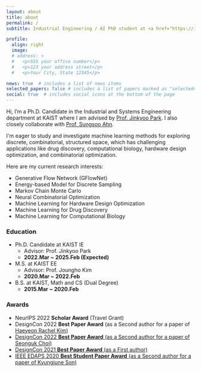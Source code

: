 ```yaml
---
layout: about
title: about
permalink: /
subtitle: Industrial Engineering / AI PhD student at <a href="https://ie.kaist.ac.kr/">KAIST</a>. <br/> deep learning • combinatorial optimization & design

profile:
  align: right
  image:
  # address: >
  #   <p>555 your office number</p>
  #   <p>123 your address street</p>
  #   <p>Your City, State 12345</p>

news: true  # includes a list of news items
selected_papers: false # includes a list of papers marked as "selected={true}"
social: true  # includes social icons at the bottom of the page
---
```



Hi, I’m a Ph.D. Candidate in the Industrial and Systems Engineering department at KAIST where I am advised by <a href="http://silab.kaist.ac.kr/our-team/">Prof. Jinkyoo Park</a>. I also closely collaborate with <a href="https://sites.google.com/view/sungsooahn0215/home">Prof. Sungsoo Ahn</a>.

I'm eager to study and investigate machine learning methods for exploring discrete, combinatorial, structured space, which has challenging applications like drug discovery, computational biology, hardware design optimization, and combinatorial optimization.

Here are my current research interests:
- Generative Flow Network (GFlowNet)
- Energy-based Model for Discrete Sampling
- Markov Chain Monte Carlo
- Neural Combinatorial Optimization
- Machine Learning for Hardware Design Optimization
- Machine Learning for Drug Discovery
- Machine Learning for Computational Biology



### Education 

- Ph.D. Candidate at KAIST IE
  - Advisor: Prof. Jinkyoo Park
  - **2022.Mar ~ 2025.Feb (Expected)**
- M.S. at KAIST EE
  - Advisor: Prof. Joungho Kim
  - **2020.Mar ~ 2022.Feb**
- B.S. at KAIST, Math and CS (Dual Degree)
  - **2015.Mar ~ 2020.Feb**

### Awards

- NeurIPS 2022 **Scholar Award** (Travel Grant)
- DesignCon 2022 **Best Paper Award** (as a Second author for a paper of <a href="https://www.linkedin.com/in/haeyeon-rachel-kim/">Haeyeon Rachel Kim)
- DesignCon 2022 **Best Paper Award** (as a Second author for a paper of <a href="https://www.linkedin.com/in/seonguk-choi-6077731a9/"> Seonguk Choi)
- DesignCon 2021 **Best Paper Award** (as a First author)
- IEEE EDAPS 2020 **Best Student Paper Award** (as a Second author for a paper of <a href="https://www.linkedin.com/in/kyungjune-son-300a9318a/">Kyungjune Son)
